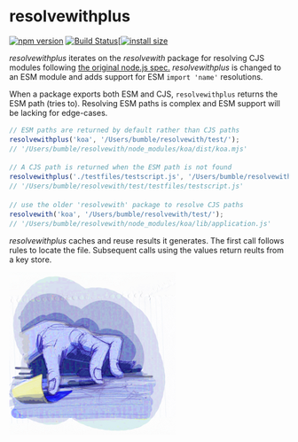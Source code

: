 resolvewithplus
===============
[![npm version](https://badge.fury.io/js/resolvewithplus.svg)](https://badge.fury.io/js/resolvewithplus) [![Build Status](https://github.com/iambumblehead/resolvewithplus/workflows/nodejs-ci/badge.svg)][2][[![install size](https://packagephobia.now.sh/badge?p=resolvewithplus)](https://packagephobia.now.sh/result?p=resolvewithplus)

_resolvewithplus_ iterates on the _resolvewith_ package for resolving CJS modules following [the original node.js spec.][2] _resolvewithplus_ is changed to an ESM module and adds support for ESM `import 'name'` resolutions.

When a package exports both ESM and CJS, `resolvewithplus` returns the ESM path (tries to). Resolving ESM paths is complex and ESM support will be lacking for edge-cases.

```javascript
// ESM paths are returned by default rather than CJS paths
resolvewithplus('koa', '/Users/bumble/resolvewith/test/');
// '/Users/bumble/resolvewith/node_modules/koa/dist/koa.mjs'

// A CJS path is returned when the ESM path is not found
resolvewithplus('./testfiles/testscript.js', '/Users/bumble/resolvewith/test/')
// '/Users/bumble/resolvewith/test/testfiles/testscript.js'

// use the older 'resolvewith' package to resolve CJS paths
resolvewith('koa', '/Users/bumble/resolvewith/test/');
// '/Users/bumble/resolvewith/node_modules/koa/lib/application.js'
```

_resolvewithplus_ caches and reuse results it generates. The first call follows rules to locate the file. Subsequent calls using the values return reults from a key store.


[0]: http://www.bumblehead.com                            "bumblehead"
[1]: https://github.com/iambumblehead/resolvewith/blob/master/src/resolvewith.js
[2]: https://nodejs.org/api/modules.html#modules_module_require_id
[3]: https://github.com/bower/spec/blob/master/json.md
[4]: https://github.com/substack/browserify-handbook#browser-field

 ![scrounge](https://github.com/iambumblehead/scroungejs/raw/master/img/hand.png) 
